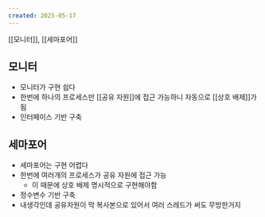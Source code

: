 ```yaml
---
created: 2025-05-17
---
```

[[모니터]], [[세마포어]]
## 모니터
- 모니터가 구현 쉽다
- 한번에 하나의 프로세스만 [[공유 자원]]에 접근 가능하니 자동으로 [[상호 배제]]가 됨
- 인터페이스 기반 구축

## 세마포어
- 세마포어는 구현 어렵다
- 한번에 여러개의 프로세스가 공유 자원에 접근 가능
	- 이 때문에 상호 배제 명시적으로 구현해야함
- 정수변수 기반 구축
- 내생각인데 공유자원이 막 복사본으로 있어서 여러 스레드가 써도 무방한거지